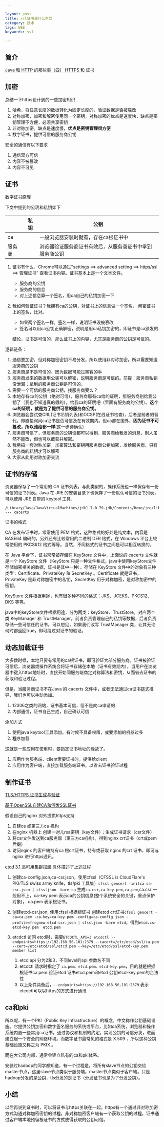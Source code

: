 ```yaml
---

layout: post
title: ssl证书是什么东西
category: 技术
tags: WEB
keywords: ssl

---
```


## 简介 



[Java 和 HTTP 的那些事（四） HTTPS 和 证书](http://www.aneasystone.com/archives/2016/04/java-and-https.html)

## 加密

总结一下https设计到的一些加密知识

1. 哈希，将任意长度的数据转化为固定长度的，验证数据是否被篡改
2. 对称加密，加密和解密使用同一个密钥，对称加密的优点是速度快，缺点是密钥管理不方便，必须共享密钥
3. 非对称加密，缺点是速度慢，**优点是密钥管理很方便**
4. 数字证书，提供可信的服务商公钥

安全的通信有以下要求

1. 通信双方可信
2. 内容不被篡改
3. 内容不可见

## 证书

[数字证书原理](http://www.cnblogs.com/JeffreySun/archive/2010/06/24/1627247.html)

下文中提到的公玥和私钥如下

||私钥|公钥|
|---|---|---|
|ca||一般浏览器安装时就有，存在ca根证书中|
|服务商||浏览器验证服务商证书有效后，从服务商证书中拿到服务商公钥|

1. 证书有什么，Chrome可以通过"settings ==> advanced setting ==> https/ssl ==> 管理证书" 查看证书内容。证书基本上是一个文本文件。

	* 服务商的公钥
	* 服务商的信息
	* 对上述信息算一个签名，用ca自己的私钥加密一下

	
2. 我如何验证证书？我拥有ca的公钥，对证书上的信息做一个签名， 解密证书上的签名，比对。

	* 如果两个签名一样，签名一样，说明证书没被篡改
	* 签名可以用ca公钥正确解密，说明是用ca私钥加密的，即证书是ca颁发的

	结论，证书是可信的，那么证书上的内容，尤其是服务商的公钥是可信的。

逻辑链条：


1. 通信要加密，但对称加密密钥不易分发，所以使用非对称加密，所以需要知道服务商的公钥
2. 服务商是不是可信的，因为数据可能过黑客的手
3. 服务商发来的数据用公钥可以解密，说明服务商是可信的。前提：服务商私钥没泄漏；拿到的服务商公钥是可信的。
4. 需要一个可信的服务商公钥，找服务商要么？
5. 本地存有ca的公钥（绝对可信），服务商那有ca给的证明，那服务商别给我公钥了（我也不知道真的假的），给我ca的证明吧（里面有服务商的公钥）。**这个ca的证明，就是为了提供可信的服务商公钥。**
6. 浏览器会尝试查CRL(证书吊销列表)和OCSP(在线证书检查)，后者是前者的替代，即直接询问ca证书是否可信及在有效期内。但ca都在国外，**因为证书不可篡改，所以谁给都一样**(这一步待确认)
7. 服务商可信了，但服务商的公钥谁都可以得到，服务商给我发的消息，别人虽然不能改，但也可以截获并解密。
8. 我另搞一套对称加密，加密算法和密钥用服务商公钥加密，发给服务商，只有服务商的私钥才可以解密
9. 大家从此用对称加密交流

## 证书的存储

浏览器保存了一个常用的 CA 证书列表，与此类似的，操作系统也一样保存有一份可信的证书列表。Java 在 JRE 的安装目录下也保存了一份默认可信的证书列表，可以使用 JRE 自带的 keytool 工具.

	/Library/Java/JavaVirtualMachines/jdk1.7.0_79.jdk/Contents/Home/jre/lib/security
	---	cacerts

证书的格式

CA 在发布证书时，常常使用 PEM 格式，这种格式的好处是纯文本，内容是 BASE64 编码的，另外还有比较常用的二进制 DER 格式，在 Windows 平台上较常使用的 PKCS#12 格式等等。当然，不同格式的证书之间是可以相互转换的。

在 Java 平台下，证书常常被存储在 KeyStore 文件中，上面说的 cacerts 文件就是一个 KeyStore 文件（KeyStore 只是一种文件格式，java中使用keyStore文件存储加密相关的数据，证书是其中一种）。存储在 KeyStore 文件中的对象有三种类型：Certificate、PrivateKey 和 SecretKey 。Certificate 就是证书，PrivateKey 是非对称加密中的私钥，SecretKey 用于对称加密，是对称加密中的密钥。

KeyStore 文件根据用途，也有很多种不同的格式：JKS、JCEKS、PKCS12、DKS 等等。

java中的keyStore文件根据用途，分为两类：keyStore、TrustStore，对应两个类 KeyManager 和 TrustManager。前者负责管理自己的私钥等数据，后者负责存储一些可信任的证书。可以想见，如果我们改写 TrustManager 类，让其无论何时都返回true，即可绕过对证书的验证。

## 动态加载证书

大多数时候，本地只要有常用的ca根证书，即可验证大部分服务商。证书被验证可信后，浏览器或操作系统会将证书存储在本地（证书有效期内），当用户在浏览器中键入https地址时，直接开始同服务端商定对称算法和密钥，从而省去证书的获取和验证过程。

但是，当服务商证书不在Java 的 cacerts 文件中，或者无法通过ca证书链式推导，我们也可以手动添加。
 
 1. 12306之类的网站，证书基本可信，但不是向ca申请的
 2. 内部通信，证书自己生成，自己确认可信

添加方式

1. 使用java keytool工具添加。有时候不具备权限，或要添加的机器过多
2. 程序加载
 
这就是一些应用在使用时，要指定证书地址的缘故了。

1. 应用作为服务端，client索要证书时，提供给client
2. 应用作为客户端，直接加载服务端证书，以省去证书验证过程

## 制作证书

[TLS/HTTPS 证书生成与验证](http://www.cnblogs.com/kyrios/p/tls-and-certificates.html)

[基于OpenSSL自建CA和颁发SSL证书](seanlook.com/2015/01/18/openssl-self-sign-ca/)

假设自己的nginx 对外提供https支持

1. 自建ca 或第三方ca 机构
2. 在nginx 机器上 创建一对儿rsa密钥（key文件）；生成证书请求（csr文件）
3. 将csr文件发送到ca服务器（第三方ca机构），得到nginx crt证书（crt或pem后缀）
4. 访问nginx 的客户端持有ca 根crt证书，持有或获取 nginx 的crt 证书，即可与nginx 进行https通讯。

[etcd 3.1 高可用集群搭建](https://blog.frognew.com/2017/04/install-etcd-cluster.html) 具体描述了上述过程

1. 创建ca-config.json,ca-csr.json，使用cfssl（CFSSL is CloudFlare's PKI/TLS swiss army knife，tls/pki 工具集）`cfssl gencert -initca ca-csr.json | cfssljson -bare ca`  生成`ca.csr,ca-key.pem,ca.pem`,ca.csr 一般用不上，ca-key.pem 表示ca的公钥信息(整个系统安全的关键，重点保护对象)， ca.pem 表示根证书。
2. 创建etcd-csr.json, 使用cfssl 根据根证书 创建etcd crt证书`cfssl gencert -ca=ca.pem -ca-key=ca-key.pem -config=ca-config.json -profile=frognew etcd-csr.json | cfssljson -bare etcd`，得到`etcd.csr  etcd-key.pem  etcd.pem`
3. etcdctl 访问 etcd时，需要`ETCDCTL_API=3 etcdctl --endpoints=https://192.168.56.101:2379 --cacert=/etc/etcd/ssl/ca.pem --cert=/etc/etcd/ssl/etcd.pem --key=/etc/etcd/ssl/etcd-key.pem member list`

    1. etcd api 分为2和3，不同level的api 参数名不同
    2. etcdctl 请求时指定了 `ca.pem、etcd.pem、etcd-key.pem`，目的就是根据根证书ca.pem 验证etcd 证书etcd.pem和etcd 公钥etcd-key.pem的合法性
    3. 以上条件具备后，`--endpoints=https://192.168.56.101:2379` 表示etcdctl可以以https的方式进行通讯

## ca和pki

所以呢，有一个PKI（Public Key Infrastructure）的概念，中文称作公钥基础设施。它提供公钥加密和数字签名服务的系统或平台，比如ca系统，浏览器和操作系统内置一些常用ca证书。通过协议和机制的约定，实现公钥的可信分发，进而建立起一个安全的网络环境。而数字证书最常见的格式是 X.509 ，所以这种公钥基础设施又称之为 PKIX 。

而在大公司内部，通常会建立私有的ca和pki体系。

安装过hadoop的同学都知道，有一个过程是，将所有slave节点的公钥交给master节点，这里slave节点类似于服务端，master节点类似于客户端。只是hadoop分发的是公钥，tls分发的是证书（分发证书也是为了分发公钥）。

## 小结

以后再说到证书时，可以将证书与https关联在一起。https有一个通过非对称加密方式沟通对称加密密钥的过程，非对称加密客户端有一个获取公钥的过程，证书通过客户端本地预留根证书的方式使得获取的公钥可信。
